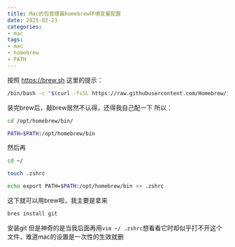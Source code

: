 ```yaml
---
title: Mac的包管理器homebrew环境变量配置
date: 2025-02-23
categories:
- mac
tags:
- mac
- homebrew
- PATH
---
```

按照 https://brew.sh 这里的提示：
```bash
/bin/bash -c "$(curl -fsSL https://raw.githubusercontent.com/Homebrew/install/HEAD/install.sh)"
```

装完brew后，敲brew居然不认得，还得我自己配一下
所以：

```bash
cd /opt/homebrew/bin/

PATH=$PATH:/opt/homebrew/bin
```
然后再
```bash
cd ~/

touch .zshrc

echo export PATH=$PATH:/opt/homebrew/bin >> .zshrc
```
这下就可以用brew啦，我主要是拿来
```bash
bres install git
```
安装git
但是神奇的是当我后面再用`vim ~/ .zshrc`想看看它时却似乎打不开这个文件，难道mac的设置是一次性的生效就删
